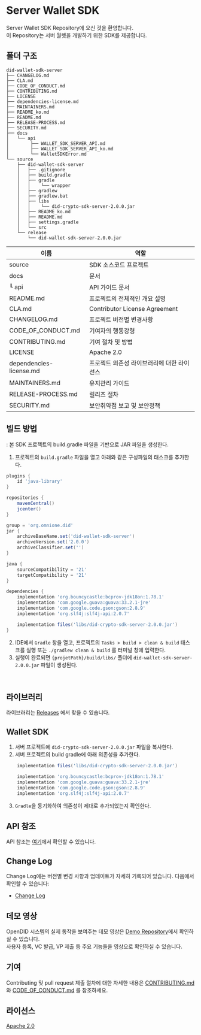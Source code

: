 # Server Wallet SDK

Server Wallet SDK Repository에 오신 것을 환영합니다. <br>이 Repository는 서버 월렛을 개발하기 위한 SDK를 제공합니다.

## 폴더 구조
```
did-wallet-sdk-server
├── CHANGELOG.md
├── CLA.md
├── CODE_OF_CONDUCT.md
├── CONTRIBUTING.md
├── LICENSE
├── dependencies-license.md
├── MAINTAINERS.md
├── README_ko.md
├── README.md
├── RELEASE-PROCESS.md
├── SECURITY.md
├── docs
│   └── api
│        ├── WALLET_SDK_SERVER_API.md
│        ├── WALLET_SDK_SERVER_API_ko.md
│        └── WalletSDKError.md
└── source
    ├── did-wallet-sdk-server
    │   ├── .gitignore
    │   ├── build.gradle
    │   ├── gradle
    │   │    └── wrapper
    │   ├── gradlew
    │   ├── gradlew.bat
    │   ├── libs
    │   │    └── did-crypto-sdk-server-2.0.0.jar 
    │   ├── README_ko.md
    │   ├── README.md
    │   ├── settings.gradle
    │   └── src
    └── release
        └── did-wallet-sdk-server-2.0.0.jar
```

|  이름 |         역할                    |
| ------- | ------------------------------------ |
| source  |  SDK 소스코드 프로젝트             |
| docs  |   문서            |
| ┖ api  |  API 가이드 문서          |
| README.md  |  프로젝트의 전체적인 개요 설명     |
| CLA.md             | Contributor License Agreement|
| CHANGELOG.md| 프로젝트 버전별 변경사항           |
| CODE_OF_CONDUCT.md| 기여자의 행동강령            |
| CONTRIBUTING.md| 기여 절차 및 방법           |
| LICENSE                 | Apache 2.0                                      |
| dependencies-license.md| 프로젝트 의존성 라이브러리에 대한 라이선스  |
| MAINTAINERS.md          | 유지관리 가이드      |
| RELEASE-PROCESS.md      | 릴리즈 절차       |
| SECURITY.md| 보안취약점 보고 및 보안정책  | 

## 빌드 방법
: 본 SDK 프로젝트의 build.gradle 파일을 기반으로 JAR 파일을 생성한다.
1. 프로젝트의 `build.gradle` 파일을 열고 아래와 같은 구성파일의 태스크를 추가한다.

```groovy
plugins {
    id 'java-library'
}

repositories {
    mavenCentral()
    jcenter()
}

group = 'org.omnione.did'
jar {
    archiveBaseName.set('did-wallet-sdk-server') 
    archiveVersion.set('2.0.0')
    archiveClassifier.set('') 
}

java {
    sourceCompatibility = '21'
    targetCompatibility = '21'
}

dependencies {
    implementation 'org.bouncycastle:bcprov-jdk18on:1.78.1'
    implementation 'com.google.guava:guava:33.2.1-jre'
    implementation 'com.google.code.gson:gson:2.8.9'
    implementation 'org.slf4j:slf4j-api:2.0.7'

    implementation files('libs/did-crypto-sdk-server-2.0.0.jar')
}

```

2. IDE에서 `Gradle` 창을 열고, 프로젝트의 `Tasks > build > clean & build` 태스크를 실행 또는 `./gradlew clean & build` 를 터미널 창에 입력한다.
3. 실행이 완료되면 `{projetPath}/build/libs/` 폴더에 `did-wallet-sdk-server-2.0.0.jar` 파일이 생성된다.

<br>

## 라이브러리

라이브러리는 [Releases](https://github.com/OmniOneID/did-wallet-sdk-server/releases) 에서 찾을 수 있습니다.

## Wallet SDK
1. 서버 프로젝트에 `did-crypto-sdk-server-2.0.0.jar` 파일을 복사한다.
2. 서버 프로젝트의 build gradle에 아래 의존성을 추가한다.

```groovy
    implementation files('libs/did-crypto-sdk-server-2.0.0.jar')

    implementation 'org.bouncycastle:bcprov-jdk18on:1.78.1'
    implementation 'com.google.guava:guava:33.2.1-jre'
    implementation 'com.google.code.gson:gson:2.8.9'
    implementation 'org.slf4j:slf4j-api:2.0.7'
```
3. `Gradle`을 동기화하여 의존성이 제대로 추가되었는지 확인한다.

## API 참조

API 참조는 [여기](docs/api/WALLET_SDK_SERVER_API_ko.md)에서 확인할 수 있습니다.

## Change Log

Change Log에는 버전별 변경 사항과 업데이트가 자세히 기록되어 있습니다. 다음에서 확인할 수 있습니다:
- [Change Log](./CHANGELOG.md)  

## 데모 영상 <br>
OpenDID 시스템의 실제 동작을 보여주는 데모 영상은 [Demo Repository](https://github.com/OmniOneID/did-demo-server)에서 확인하실 수 있습니다. <br>
사용자 등록, VC 발급, VP 제출 등 주요 기능들을 영상으로 확인하실 수 있습니다.

## 기여

Contributing 및 pull request 제출 절차에 대한 자세한 내용은 [CONTRIBUTING.md](CONTRIBUTING.md)와 [CODE_OF_CONDUCT.md](CODE_OF_CONDUCT.md) 를 참조하세요.

## 라이선스
[Apache 2.0](LICENSE)
